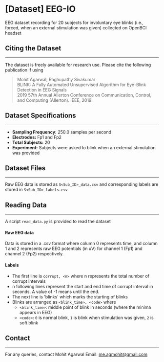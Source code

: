 # [Dataset] EEG-IO 
EEG dataset recording for 20 subjects for involuntary eye blinks (i.e., forced, when an external stimulation was given) collected on OpenBCI headset

## Citing the Dataset
----------------------------

The dataset is freely available for research use. Please cite the following publication if using
<blockquote>
  <p>Mohit Agarwal, Raghupathy Sivakumar<br />
BLINK: A Fully Automated Unsupervised Algorithm for Eye-Blink Detection in EEG Signals<br />
2019 57th Annual Allerton Conference on Communication, Control, and Computing (Allerton). IEEE, 2019.</p>
</blockquote>

## Dataset Specifications
----------------------------
*  **Sampling Frequency:** 250.0 samples per second
*  **Electrodes:** Fp1 and Fp2
*  **Total Subjects:** 20
*  **Experiment:** Subjects were asked to blink when an external stimulation was provided

## Dataset Files
----------------
Raw EEG data is stored as `S<Sub_ID>_data.csv` and corresponding labels are stored in `S<Sub_ID>_labels.csv`

## Reading Data
----------------

A script `read_data.py` is provided to read the dataset 

#### Raw EEG data
Data is stored in a .csv format where column 0 represents time, and column 1 and 2 represents raw EEG potentials (in uV) for channel 1 (Fp1) and channel 2 (Fp2) respectively.

#### Labels
* The first line is `corrupt, <n>` where n represents the total number of corrupt intervals
* n following lines represent the start and end time of corrupt interval in seconds. A value of -1 means until the end.
* The next line is 'blinks' which marks the starting of blinks
* Blinks are arranged as `<blink_time>, <code>` where
  *  `<blink_time>`: middle point of blink in seconds (where the minima appears in EEG)
  * `<code>`: `0` is normal blink, `1` is blink when stimulation was given, `2` is soft blink


## Contact
----------------

For any queries, contact Mohit Agarwal
Email: me.agmohit@gmail.com
